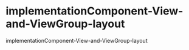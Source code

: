 # implementationComponent-View-and-ViewGroup-layout
implementationComponent-View-and-ViewGroup-layout
